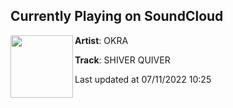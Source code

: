 ## Currently Playing on SoundCloud

[<img align="left" width="100" src="https://i1.sndcdn.com/artworks-bOLRyeTXJVWUsTPs-UJysSw-t500x500.jpg">](https://soundcloud.com/rakaokra/shiver-quiver?in=rakaokra/sets/dirt-mixx)

**Artist**: OKRA 

**Track**: SHIVER QUIVER

Last updated at 07/11/2022 10:25
